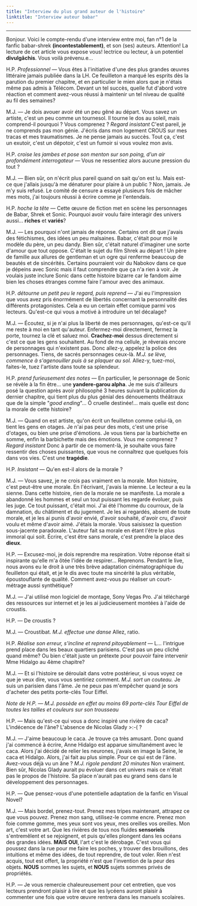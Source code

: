 ```yaml
---
title: "Interview du plus grand auteur de l'histoire"
linktitle: "Interview auteur babar"
---
```

---
Bonjour. Voici le compte-rendu d'une interview entre moi, fan n°1 de la fanfic babar-shrek **(incontestablement)**, et son (ses) auteurs. Attention! La lecture de cet article vous expose vous! lectrice ou lecteur, à un potentiel **divulgâchis**. Vous voilà prévenu.e...

H.P. *Professionnel* — Vous êtes à l'initiative d'une des plus grandes œuvres littéraire jamais publiée dans la LH. Ce feuilleton a marqué les esprits dès la parution du premier chapitre, et en particulier le mien alors que je n'étais même pas admis à Télécom. Devant un tel succès, quelle fut d'abord votre réaction et comment avez-vous réussi à maintenir un tel niveau de qualité au fil des semaines?

M.J. — Je dois avouer avoir été un peu gêné au départ. Vous savez un artiste, c'est un peu comme un tournesol. Il tourne le dos au soleil, mais comprend-il pourquoi ? Vous comprenez ? *Regard insistant* C'est pareil, je ne comprends pas mon génie. J'écris dans mon logement CROUS sur mes tracas et mes traumatismes. Je ne pense jamais au succès. Tout ça, c'est un exutoir, c'est un dépotoir, c'est un fumoir si vous voulez mon avis.

H.P. *croise les jambes et pose son menton sur son poing, d'un air profondément interrogateur* — Vous ne ressentiez alors aucune pression du tout ?

M.J. — Bien sûr, on n'écrit plus pareil quand on sait qu'on est lu. Mais est-ce que j'allais jusqu'à me dénaturer pour plaire à un public ? Non, jamais. Je m'y suis refusé. Le comité de censure a essayé plusieurs fois de mâcher mes mots, j'ai toujours réussi à écrire comme je l'entendais.

H.P. *hoche la tête* — Cette œuvre de fiction met en scène les personnages de Babar, Shrek et Sonic. Pourquoi avoir voulu faire interagir des univers aussi... **riches** et **variés**?

M.J. — Les pourquoi n'ont jamais de réponse. Certains ont dit que j'avais des fétichismes, des idées un peu malsaines. Babar, c'était pour moi le modèle du père, un peu dandy. Bien sûr, c'était naturel d'imaginer une sorte d'amour que tout oppose. C'était le sujet du film Shrek au départ ! Un père de famille aux allures de gentleman et un ogre qui renferme beaucoup de beautés et de sincérités. Certains pourraient voir du Nabokov dans ce que je dépeins avec Sonic mais il faut comprendre que ça n'a rien à voir. Je voulais juste inclure Sonic dans cette histoire bizarre car le fandom aime bien les choses étranges comme faire l'amour avec des animaux.

H.P. *détourne un petit peu le regard, puis reprend* — J'ai eu l'impression que vous avez pris énormément de libertés concernant la personnalité des différents protagonistes. Cela a eu un certain effet comique parmi vos lecteurs. Qu'est-ce qui vous a motivé à introduire un tel décalage?

M.J. — Écoutez, si je n'ai plus la liberté de mes personnages, qu'est-ce qu'il me reste à moi en tant qu'auteur. Enfermez-moi directement, fermez la porte, tournez la clé et saluez moi. **Crachez-moi** dessus directement si c'est ce que les gens souhaitent. Au fond de ma cellule, je rêverais encore de personnages qui n'existent pas. Donc allez-y, appelez la police des personnages. Tiens, de sacrés personnages ceux-là. *M.J. se lève, commence à s'agenouiller puis à se plaquer au sol.* Allez-y, tuez-moi, faites-le, tuez l'artiste dans toute sa splendeur.

H.P. *prend furieusement des notes* — En particulier, le personnage de Sonic se révèle à la fin être... une **yandere-garou alpha**. Je me suis d'ailleurs posé la question après avoir philosophé 3 heures suivant la publication du dernier chapitre, qui tient plus du plus génial des dénouements théâtraux que de la simple "*good ending*"... Ô cruelle destinée!... mais quelle est donc la morale de cette histoire?

M.J. — Quand on est artiste, qu'on écrit un feuilleton comme celui-là, on tient les gens en otages. Je n'ai pas peur des mots, c'est une prise d'otages, ou bien une prise d'émotions. Je vous tiens par la barbichette en somme, enfin la barbichette mais des émotions. Vous me comprenez ? *Regard insistant* Donc à partir de ce moment-là, je souhaite vous faire ressentir des choses puissantes, que vous ne connaîtrez que quelques fois dans vos vies. C'est une **tragédie**.

H.P. *Insistant* — Qu'en est-il alors de la morale ?

M.J. — Vous savez, je ne crois pas vraiment en la morale. Mon histoire, c'est peut-être une morale. En l'écrivant, j'avais la mienne. Le lecteur a eu la sienne. Dans cette histoire, rien de la morale ne se manifeste. La morale a abandonné les hommes et seul un tout puissant les regarde évoluer, puis les juge. Ce tout puissant, c'était moi. J'ai été l'homme du courroux, de la damnation, du châtiment et du jugement. Je les ai regardés, absent de toute morale, et je les ai punis d'avoir envié, d'avoir souhaité, d'avoir cru, d'avoir voulu et même d'avoir aimé. J'étais la morale. Vous saisissez la question sous-jacente paradoxale. L'auteur fait sa morale en étant l'être le plus immoral qui soit. Écrire, c'est être sans morale, c'est prendre la place des **dieux**.

H.P. — Excusez-moi, je dois reprendre ma respiration. Votre réponse était si inspirante qu'elle m'a ôtée l'idée de respirer... Reprenons. Pendant le live, nous avons eu le droit à une très brève adaptation cinématographique du feuilleton qui était, et je le dis avec toute ma sincérité la plus véritable, époustouflante de qualité. Comment avez-vous pu réaliser un court-métrage aussi synthétique?

M.J. — J'ai utilisé mon logiciel de montage, Sony Vegas Pro. J'ai téléchargé des ressources sur internet et je les ai judicieusement montées à l'aide de croustis.

H.P. — De croustis ?

M.J. — Croustibat. *M.J. effectue une danse* Allez, ratio.

H.P. *Réalise son erreur, s'incline et reprend pitoyablement* — L... l'intrigue prend place dans les beaux quartiers parisiens. C'est pas un peu cliché quand même? Ou bien c'était juste un prétexte pour pouvoir faire intervenir Mme Hidalgo au 4ème chapitre?

M.J. — Et si l'histoire se déroulait dans votre postérieur, si vous voyez ce que je veux dire, vous vous sentiriez comment. *M.J. sort un couteau.* Je suis un parisien dans l'âme. Je ne peux pas m'empêcher quand je sors d'acheter des petits porte-clés Tour Eiffel.

*Note de H.P. — M.J. possède en effet au moins 69 porte-clés Tour Eiffel de toutes les tailles et couleurs sur son trousseau*

H.P. — Mais qu'est-ce qui vous a donc inspiré une rivière de caca? L'indécence de l'âne? L'absence de Nicolas Glady >:-( ?

M.J. — J'aime beaucoup le caca. Je trouve ça très amusant. Donc quand j'ai commencé à écrire, Anne Hidalgo est apparue simultanément avec le caca. Alors j'ai décidé de relier les neurones, j'avais en image la Seine, le caca et Hidalgo. Alors, j'ai fait au plus simple.
Pour ce qui est de l'âne. Avez-vous déjà vu un âne ? *M.J. rigole pendant 20 minutes* Non vraiment. 
Bien sûr, Nicolas Glady aurait pu évoluer dans cet univers mais ce n'était pas le propos de l'histoire. Sa place n'aurait pas eu grand sens dans le développement des personnages.

H.P. — Que pensez-vous d'une potentielle adaptation de la fanfic en Visual Novel?

M.J. — Mais bordel, prenez-tout. Prenez mes tripes maintenant, attrapez ce que vous pouvez. Prenez mon sang, utilisez-le comme encre. Prenez mon foie comme gomme, mes yeux sont vos yeux, mes oreilles vos oreilles. Mon art, c'est votre art. Que les rivières de tous nos fluides **sensoriels** s'entremêlent et se rejoignent, et puis qu'elles plongent dans les océans des grandes idées. **MAIS OUI**, l'art c'est le dérobage. C'est vous qui poussez dans la rue pour me faire les poches, y trouver des brouillons, des intuitions et même des idées, de tout reprendre, de tout voler. Rien n'est acquis, tout est offert, la propriété n'est que l'invention de la peur des objets. **NOUS** sommes les sujets, et **NOUS** sujets sommes privés de propriétés.

H.P. — Je vous remercie chaleureusement pour cet entretien, que vos lecteurs prendront plaisir à lire et que les lycéens auront plaisir à commenter une fois que votre œuvre rentrera dans les manuels scolaires.